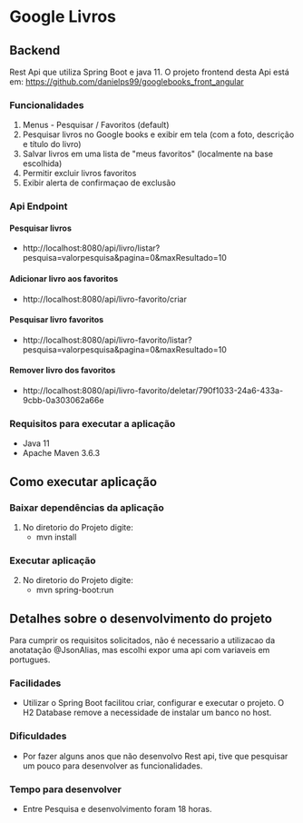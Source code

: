 # Google Livros
## Backend
Rest Api que utiliza Spring Boot e java 11.
O projeto frontend desta Api está em: https://github.com/danielps99/googlebooks_front_angular 

### Funcionalidades

1. Menus - Pesquisar / Favoritos (default)
2. Pesquisar livros no Google books e exibir em tela (com a foto, descrição e título do livro)
3. Salvar livros em uma lista de "meus favoritos" (localmente na base escolhida)
4. Permitir excluir livros favoritos
5. Exibir alerta de confirmaçao de exclusão

### Api Endpoint
#### Pesquisar livros
- http://localhost:8080/api/livro/listar?pesquisa=valorpesquisa&pagina=0&maxResultado=10
#### Adicionar livro aos favoritos
- http://localhost:8080/api/livro-favorito/criar
#### Pesquisar livro favoritos
- http://localhost:8080/api/livro-favorito/listar?pesquisa=valorpesquisa&pagina=0&maxResultado=10
#### Remover livro dos favoritos
- http://localhost:8080/api/livro-favorito/deletar/790f1033-24a6-433a-9cbb-0a303062a66e
  
### Requisitos para executar a aplicação
- Java 11
- Apache Maven 3.6.3

## Como executar aplicação
### Baixar dependências da aplicação
1. No diretorio do Projeto digite:
    - mvn install
### Executar aplicação
2. No diretorio do Projeto digite:
    - mvn spring-boot:run

## Detalhes sobre o desenvolvimento do projeto
Para cumprir os requisitos solicitados, não é necessario a utilizacao da anotatação @JsonAlias, mas escolhi expor uma api com variaveis em portugues.
### Facilidades
- Utilizar o Spring Boot facilitou criar, configurar e executar o projeto. O H2 Database remove a necessidade de instalar um banco no host.

### Dificuldades
- Por fazer alguns anos que não desenvolvo Rest api, tive que pesquisar um pouco para desenvolver as funcionalidades.

### Tempo para desenvolver
- Entre Pesquisa e desenvolvimento foram 18 horas.
